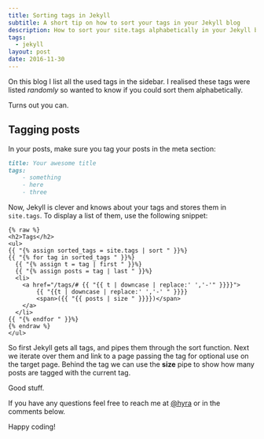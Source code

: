 ```yaml
---
title: Sorting tags in Jekyll
subtitle: A short tip on how to sort your tags in your Jekyll blog
description: How to sort your site.tags alphabetically in your Jekyll blog
tags:
  - jekyll
layout: post
date: 2016-11-30
---
```


On this blog I list all the used tags in the sidebar. I realised these tags were listed _randomly_ so wanted to know if you could sort them alphabetically.

Turns out you can.
<!-- Auto Responsive -->
<ins class="adsbygoogle"
     style="display:block"
     data-ad-client="ca-pub-0534492338431642"
     data-ad-slot="3131304304"
     data-ad-format="auto"></ins>
<script>
(adsbygoogle = window.adsbygoogle || []).push({});
</script>

## Tagging posts
In your posts, make sure you tag your posts in the meta section:

``` markdown
title: Your awesome title
tags:
	- something
	- here
	- three
```

Now, Jekyll is clever and knows about your tags and stores them in `site.tags`. To display a list of them, use the following snippet:

``` markup
{% raw %}
<h2>Tags</h2>
<ul>
{{ "{% assign sorted_tags = site.tags | sort " }}%}
{{ "{% for tag in sorted_tags " }}%}
  {{ "{% assign t = tag | first " }}%}
  {{ "{% assign posts = tag | last " }}%}
  <li>
  	<a href="/tags/# {{ "{{ t | downcase | replace:' ','-'" }}}}">
		{{ "{{t | downcase | replace:' ','-' " }}}} 
  		<span>({{ "{{ posts | size " }}}})</span>
  	</a>
  </li>
{{ "{% endfor " }}%}
{% endraw %}
</ul>
```

So first Jekyll gets all tags, and pipes them through the sort function. Next we iterate over them and link to a page passing the tag for optional use on the target page. Behind the tag we can use the **size** pipe to show how many posts are tagged with the current tag.

Good stuff.

If you have any questions feel free to reach me at [@hyra](http://twitter.com/hyra) or in the comments below.

Happy coding!

